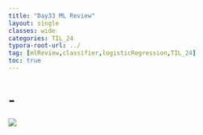 ```yaml
---
title: "Day33 ML Review"
layout: single
classes: wide
categories: TIL_24
typora-root-url: ../
tag: [mlReview,classifier,logisticRegression,TIL_24]
toc: true 
---
```


# -

<img src="/blog/images/2024-07-24-TIL24_Day33/BE79ABFF-FAED-4C95-8FC6-318519A849E6_1_105_c.jpeg">

<br><br>

